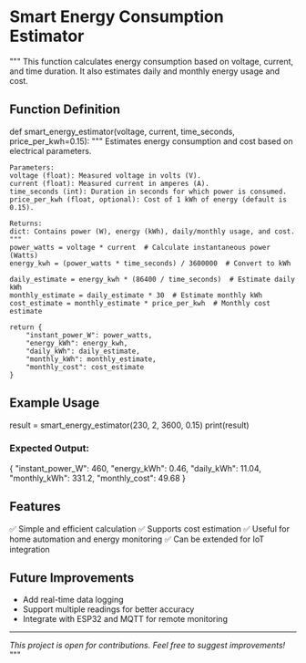 # Smart Energy Consumption Estimator

"""
This function calculates energy consumption based on voltage, current, and time duration.
It also estimates daily and monthly energy usage and cost.

## Function Definition

def smart_energy_estimator(voltage, current, time_seconds, price_per_kwh=0.15):
    """
    Estimates energy consumption and cost based on electrical parameters.

    Parameters:
    voltage (float): Measured voltage in volts (V).
    current (float): Measured current in amperes (A).
    time_seconds (int): Duration in seconds for which power is consumed.
    price_per_kwh (float, optional): Cost of 1 kWh of energy (default is 0.15).

    Returns:
    dict: Contains power (W), energy (kWh), daily/monthly usage, and cost.
    """
    power_watts = voltage * current  # Calculate instantaneous power (Watts)
    energy_kwh = (power_watts * time_seconds) / 3600000  # Convert to kWh

    daily_estimate = energy_kwh * (86400 / time_seconds)  # Estimate daily kWh
    monthly_estimate = daily_estimate * 30  # Estimate monthly kWh
    cost_estimate = monthly_estimate * price_per_kwh  # Monthly cost estimate

    return {
        "instant_power_W": power_watts,
        "energy_kWh": energy_kwh,
        "daily_kWh": daily_estimate,
        "monthly_kWh": monthly_estimate,
        "monthly_cost": cost_estimate
    }

## Example Usage

result = smart_energy_estimator(230, 2, 3600, 0.15)
print(result)

### Expected Output:

{
    "instant_power_W": 460,
    "energy_kWh": 0.46,
    "daily_kWh": 11.04,
    "monthly_kWh": 331.2,
    "monthly_cost": 49.68
}

## Features
✅ Simple and efficient calculation
✅ Supports cost estimation
✅ Useful for home automation and energy monitoring
✅ Can be extended for IoT integration

## Future Improvements
- Add real-time data logging
- Support multiple readings for better accuracy
- Integrate with ESP32 and MQTT for remote monitoring

---
*This project is open for contributions. Feel free to suggest improvements!*
"""

